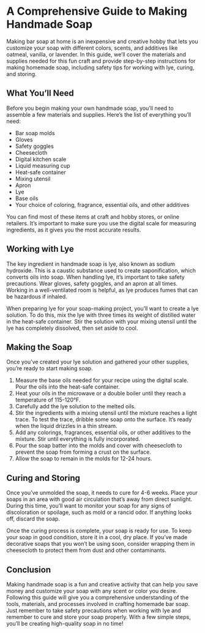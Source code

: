  
# A Comprehensive Guide to Making Handmade Soap

Making bar soap at home is an inexpensive and creative hobby that lets you customize your soap with different colors, scents, and additives like oatmeal, vanilla, or lavender. In this guide, we’ll cover the materials and supplies needed for this fun craft and provide step-by-step instructions for making homemade soap, including safety tips for working with lye, curing, and storing. 

## What You’ll Need

Before you begin making your own handmade soap, you’ll need to assemble a few materials and supplies. Here’s the list of everything you’ll need:

- Bar soap molds 
- Gloves
- Safety goggles
- Cheesecloth
- Digital kitchen scale
- Liquid measuring cup
- Heat-safe container
- Mixing utensil
- Apron
- Lye
- Base oils 
- Your choice of coloring, fragrance, essential oils, and other additives 

You can find most of these items at craft and hobby stores, or online retailers. It’s important to make sure you use the digital scale for measuring ingredients, as it gives you the most accurate results.

## Working with Lye

The key ingredient in handmade soap is lye, also known as sodium hydroxide. This is a caustic substance used to create saponification, which converts oils into soap. When handling lye, it’s important to take safety precautions. Wear gloves, safety goggles, and an apron at all times. Working in a well-ventilated room is helpful, as lye produces fumes that can be hazardous if inhaled. 

When preparing lye for your soap-making project, you’ll want to create a lye solution. To do this, mix the lye with three times its weight of distilled water in the heat-safe container.  Stir the solution with your mixing utensil until the lye has completely dissolved, then set aside to cool. 

## Making the Soap

Once you’ve created your lye solution and gathered your other supplies, you’re ready to start making soap. 

1. Measure the base oils needed for your recipe using the digital scale. Pour the oils into the heat-safe container. 
2. Heat your oils in the microwave or a double boiler until they reach a temperature of 115-120°F. 
3. Carefully add the lye solution to the melted oils. 
4. Stir the ingredients with a mixing utensil until the mixture reaches a light trace. To test the trace, dribble some soap onto the surface. It’s ready when the liquid drizzles in a thin stream. 
5. Add any colorings, fragrances, essential oils, or other additives to the mixture. Stir until everything is fully incorporated. 
6. Pour the soap batter into the molds and cover with cheesecloth to prevent the soap from forming a crust on the surface.
7. Allow the soap to remain in the molds for 12-24 hours. 

## Curing and Storing

Once you’ve unmolded the soap, it needs to cure for 4-6 weeks. Place your soaps in an area with good air circulation that’s away from direct sunlight. During this time, you’ll want to monitor your soap for any signs of discoloration or spoilage, such as mold or a rancid odor. If anything looks off, discard the soap.

Once the curing process is complete, your soap is ready for use. To keep your soap in good condition, store it in a cool, dry place. If you’ve made decorative soaps that you won’t be using soon, consider wrapping them in cheesecloth to protect them from dust and other contaminants. 

## Conclusion

Making handmade soap is a fun and creative activity that can help you save money and customize your soap with any scent or color you desire. Following this guide will give you a comprehensive understanding of the tools, materials, and processes involved in crafting homemade bar soap. Just remember to take safety precautions when working with lye and remember to cure and store your soap properly. With a few simple steps, you’ll be creating high-quality soap in no time!